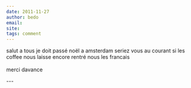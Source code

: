 ```yaml
---
date: 2011-11-27
author: bedo
email: 
site: 
tags: comment
---
```


<p>salut a tous je doit passé noël a amsterdam seriez vous au courant si les coffee nous laisse encore rentré nous les francais <br />
<br />
merci davance<br />
</p>
---